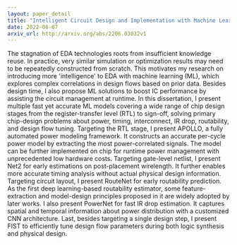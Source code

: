 ```yaml
---
layout: paper_detail
title: "Intelligent Circuit Design and Implementation with Machine Learning"
date: 2022-06-07
arxiv_url: http://arxiv.org/abs/2206.03032v1
---
```


The stagnation of EDA technologies roots from insufficient knowledge reuse. In practice, very similar simulation or optimization results may need to be repeatedly constructed from scratch. This motivates my research on introducing more 'intelligence' to EDA with machine learning (ML), which explores complex correlations in design flows based on prior data. Besides design time, I also propose ML solutions to boost IC performance by assisting the circuit management at runtime. In this dissertation, I present multiple fast yet accurate ML models covering a wide range of chip design stages from the register-transfer level (RTL) to sign-off, solving primary chip-design problems about power, timing, interconnect, IR drop, routability, and design flow tuning. Targeting the RTL stage, I present APOLLO, a fully automated power modeling framework. It constructs an accurate per-cycle power model by extracting the most power-correlated signals. The model can be further implemented on chip for runtime power management with unprecedented low hardware costs. Targeting gate-level netlist, I present Net2 for early estimations on post-placement wirelength. It further enables more accurate timing analysis without actual physical design information. Targeting circuit layout, I present RouteNet for early routability prediction. As the first deep learning-based routability estimator, some feature-extraction and model-design principles proposed in it are widely adopted by later works. I also present PowerNet for fast IR drop estimation. It captures spatial and temporal information about power distribution with a customized CNN architecture. Last, besides targeting a single design step, I present FIST to efficiently tune design flow parameters during both logic synthesis and physical design.

